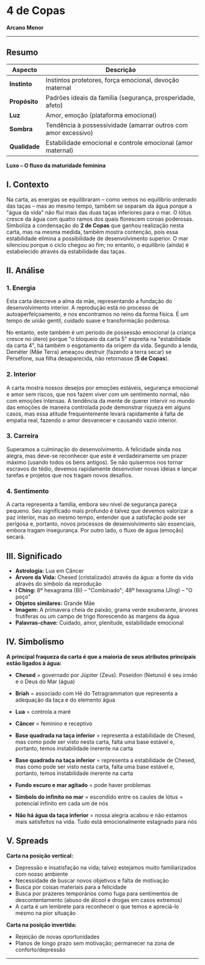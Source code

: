 # 4 de Copas

**Arcano Menor**

---

## **Resumo**

| **Aspecto** | **Descrição** |
|-------------|---------------|
| **Instinto** | Instintos protetores, força emocional, devoção maternal |
| **Propósito** | Padrões ideais da família (segurança, prosperidade, afeto) |
| **Luz** | Amor, emoção (plataforma emocional) |
| **Sombra** | Tendência à possessividade (amarrar outros com amor excessivo) |
| **Qualidade** | Estabilidade emocional e controle emocional (amor maternal) |

**Luxo – O fluxo da maturidade feminina**

## **I. Contexto**

Na carta, as energias se equilibraram – como vemos no equilíbrio ordenado das taças – mas ao mesmo tempo, também se separam da água porque a "água da vida" não flui mais das duas taças inferiores para o mar. O lótus cresce da água com quatro ramos dos quais florescem coroas poderosas. Simboliza a condensação do **2 de Copas** que ganhou realização nesta carta, mas na mesma medida, também mostra contenção, pois essa estabilidade elimina a possibilidade de desenvolvimento superior. O mar silenciou porque o ciclo chegou ao fim; no entanto, o equilíbrio (ainda) é estabelecido através da estabilidade das taças.

## **II. Análise**

### **1. Energia**

Esta carta descreve a alma da mãe, representando a fundação do desenvolvimento interior. A reprodução está no processo de autoaperfeiçoamento, e nos encontramos no reino da forma física. É um tempo de união gentil, cuidado suave e transformação poderosa.

No entanto, este também é um período de possessão emocional (a criança cresce no útero) porque "o bloqueio da carta 5" espreita na "estabilidade da carta 4", há também o esgotamento da origem da vida. Segundo a lenda, Deméter (Mãe Terra) ameaçou destruir (fazendo a terra secar) se Perséfone, sua filha desaparecida, não retornasse (**5 de Copas**).

### **2. Interior**

A carta mostra nossos desejos por emoções estáveis, segurança emocional e amor sem riscos, que nos fazem viver com um sentimento normal, não com emoções intensas. A tendência da mente de querer intervir no mundo das emoções de maneira controlada pode demonstrar riqueza em alguns casos, mas essa atitude frequentemente levará rapidamente à falta de empatia real, fazendo o amor desvanecer e causando vazio interior.

### **3. Carreira**

Superamos a culminação do desenvolvimento. A felicidade ainda nos alegra, mas deve-se reconhecer que este é verdadeiramente um prazer máximo (usando todos os bens antigos). Se não quisermos nos tornar escravos do tédio, devemos rapidamente desenvolver novas ideias e lançar tarefas e projetos que nos tragam novos desafios.

### **4. Sentimento**

A carta representa a família, embora seu nível de segurança pareça pequeno. Seu significado mais profundo é talvez que devemos valorizar a paz interior, mas ao mesmo tempo, entender que a satisfação pode ser perigosa e, portanto, novos processos de desenvolvimento são essenciais, embora tragam insegurança. Por outro lado, o fluxo de água (emoção) secará.

## **III. Significado**

- **Astrologia:** Lua em Câncer
- **Árvore da Vida:** Chesed (cristalizado) através da água: a fonte da vida através do símbolo da reprodução
- **I Ching:** 8º hexagrama (Bỉ) – "Combinado"; 48º hexagrama (Jǐng) – "O poço"
- **Objetos similares:** Grande Mãe
- **Imagem:** A primavera cheia de paixão, grama verde exuberante, árvores frutíferas ou um campo de trigo florescendo às margens da água
- **Palavras-chave:** Cuidado, amor, plenitude, estabilidade emocional

## **IV. Simbolismo**

**A principal fraqueza da carta é que a maioria de seus atributos principais estão ligados à água:**

- **Chesed** = governado por Júpiter (Zeus). Poseidon (Netuno) é seu irmão e o Deus do Mar (água)
- **Briah** = associado com Hē do Tetragrammaton que representa a adequação da taça e do elemento água
- **Lua** = controla a maré
- **Câncer** = feminino e receptivo
- **Base quadrada na taça inferior** = representa a estabilidade de Chesed, mas como pode ser visto nesta carta, falta uma base estável e, portanto, temos instabilidade inerente na carta


 

- **Base quadrada na taça inferior** = representa a estabilidade de Chesed, mas como pode ser visto nesta carta, falta uma base estável e, portanto, temos instabilidade inerente na carta
- **Fundo escuro e mar agitado** = pode haver problemas
- **Símbolo do infinito no mar** = escondido entre os caules de lótus = potencial infinito em cada um de nós
- **Não há água da taça inferior** = nossa alegria acabou e não estamos mais satisfeitos na vida. Tudo está emocionalmente estagnado para nós

## **V. Spreads**

**Carta na posição vertical:**

- Depressão e insatisfação na vida; talvez estejamos muito familiarizados com nosso ambiente
- Necessidade de buscar novos objetivos e falta de motivação
- Busca por coisas materiais para a felicidade
- Busca por prazeres temporários como fuga para sentimentos de descontentamento (abuso de álcool e drogas em casos extremos)
- A carta é um lembrete para reconhecer o que temos e apreciá-lo mesmo na pior situação

**Carta na posição invertida:**

- Rejeição de novas oportunidades
- Planos de longo prazo sem motivação; permanecer na zona de conforto/depressão

---


